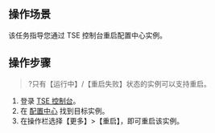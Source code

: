 ## 操作场景

该任务指导您通过 TSE 控制台重启配置中心实例。


## 操作步骤

>?只有【运行中】/【重启失败】状态的实例可以支持重启。

1. 登录 [TSE 控制台](https://console.cloud.tencent.com/tse)。
2. 在 [配置中心](https://console.cloud.tencent.com/tse/apollo) 找到目标实例。
3. 在操作栏选择【更多】>【重启】，即可重启该实例。

